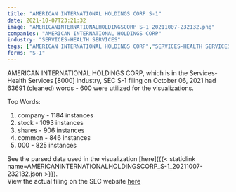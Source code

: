 ```yaml
---
title: "AMERICAN INTERNATIONAL HOLDINGS CORP S-1"
date: 2021-10-07T23:21:32
image: "AMERICANINTERNATIONALHOLDINGSCORP_S-1_20211007-232132.png"
companies: "AMERICAN INTERNATIONAL HOLDINGS CORP"
industry: "SERVICES-HEALTH SERVICES"
tags: ["AMERICAN INTERNATIONAL HOLDINGS CORP","SERVICES-HEALTH SERVICES","10-06-2021","S-1"]
forms: "S-1"
---
```

AMERICAN INTERNATIONAL HOLDINGS CORP, which is in the Services-Health Services [8000] industry, SEC S-1 filing on October 06, 2021 had 63691 (cleaned) words - 600 were utilized for the visualizations.

Top Words:
1. company - 1184 instances
2. stock - 1093 instances
3. shares - 906 instances
4. common - 846 instances
5. 000 - 825 instances


See the parsed data used in the visualization [here]({{< staticlink name=AMERICANINTERNATIONALHOLDINGSCORP_S-1_20211007-232132.json >}}).  
View the actual filing on the SEC website [here](https://www.sec.gov/Archives/edgar/data/1300524/0001493152-21-024786.txt)